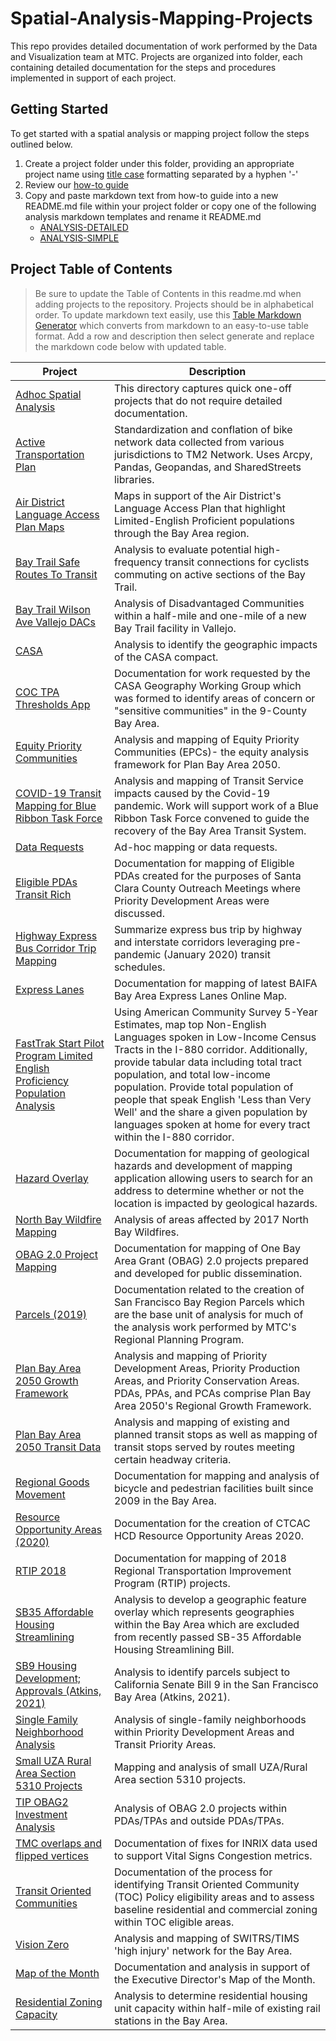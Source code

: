 # Spatial-Analysis-Mapping-Projects
This repo provides detailed documentation of work performed by the Data and Visualization team at MTC.  Projects are organized into folder, each containing detailed documentation for the steps and procedures implemented in support of each project.

## Getting Started 
To get started with a spatial analysis or mapping project follow the steps outlined below. 

1. Create a project folder under this folder, providing an appropriate project name using [title case](http://titlecase.com/) formatting separated by a hyphen '-' 
2. Review our [how-to guide](https://github.com/BayAreaMetro/dv-project-templates) 
3. Copy and paste markdown text from how-to guide into a new README.md file within your project folder or copy one of the following analysis markdown templates and rename it README.md
   - [ANALYSIS-DETAILED](https://github.com/BayAreaMetro/dv-project-templates/blob/master/ANALYSIS-DETAILED.md) 
   - [ANALYSIS-SIMPLE](https://github.com/BayAreaMetro/dv-project-templates/blob/master/ANALYSIS-SIMPLE.md)

## Project Table of Contents

> Be sure to update the Table of Contents in this readme.md when adding projects to the repository. Projects should be in alphabetical order. To update markdown text easily, use this [Table Markdown Generator](https://www.tablesgenerator.com/markdown_tables) which converts from markdown to an easy-to-use table format. Add a row and description then select generate and replace the markdown code below with updated table. 

| **Project** | **Description** |
|---|---|
| [Adhoc Spatial Analysis](Adhoc-Spatial-Analysis) |This directory captures quick one-off projects that do not require detailed documentation. |
| [Active Transportation Plan](Active-Transportation-Plan-Data-Development) | Standardization and conflation of bike network data collected from various jurisdictions to TM2 Network. Uses Arcpy, Pandas, Geopandas, and SharedStreets libraries. |
| [Air District Language Access Plan Maps](Air-District-Language-Access-Plan) |Maps in support of the Air District's Language Access Plan that highlight Limited-English Proficient populations through the Bay Area region. |
| [Bay Trail Safe Routes To Transit](Bay-Trail-Safe-Routes-To-Transit) | Analysis to evaluate potential high-frequency transit  connections for cyclists commuting on active sections of the Bay Trail. |
| [Bay Trail Wilson Ave Vallejo DACs](BayTrail-Wilson-Ave-Vallejo-DACs) | Analysis of Disadvantaged Communities within a half-mile and one-mile of a new Bay Trail facility in Vallejo. |
| [CASA](CASA) | Analysis to identify the geographic impacts of the CASA compact. |
| [COC TPA Thresholds App](COC-TPA-Thresholds-App) | Documentation for work requested by the CASA Geography Working Group which was formed to identify areas of concern or "sensitive communities" in the 9-County Bay Area. |
| [Equity Priority Communities](Equity-Priority-Communities) | Analysis and mapping of Equity Priority Communities (EPCs)- the equity analysis framework for Plan Bay Area 2050. |
| [COVID-19 Transit Mapping for Blue Ribbon Task Force](Covid-Transit-Mapping) | Analysis and mapping of Transit Service impacts caused by the Covid-19 pandemic. Work will support work of a Blue Ribbon Task Force convened to guide the recovery of the Bay Area Transit System. |
| [Data Requests](Data-Requests) | Ad-hoc mapping or data requests. |
| [Eligible PDAs Transit Rich](Eligible-PDAs-Transit-Rich) | Documentation for mapping of Eligible PDAs created for the purposes of Santa Clara County Outreach Meetings where Priority Development Areas were discussed. |
| [Highway Express Bus Corridor Trip Mapping](Highway-Express-Bus-Corridor-Trip-Mapping) | Summarize express bus trip by highway and interstate corridors leveraging pre-pandemic (January 2020) transit schedules. |
| [Express Lanes](Express-Lanes) | Documentation for mapping of latest BAIFA Bay Area Express Lanes Online Map. |
| [FastTrak Start Pilot Program Limited English Proficiency Population Analysis](FastTrak-Start-Pilot-LEP-Analysis) | Using American Community Survey 5-Year Estimates, map top Non-English Languages spoken in Low-Income Census Tracts in the I-880 corridor. Additionally, provide tabular data including total tract population, and total low-income population. Provide total population of people that speak English 'Less than Very Well' and the share a given population by languages spoken at home for every tract within the I-880 corridor. |
| [Hazard Overlay](Hazard-Overlay) | Documentation for mapping of geological hazards and development of mapping application allowing users to search for an address to determine whether or not the location is impacted by geological hazards. |
| [North Bay Wildfire Mapping](North-Bay-Wildfire-Mapping) | Analysis of areas affected by 2017 North Bay Wildfires. |
| [OBAG 2.0 Project Mapping](OBAG-2-Project-Mapping) | Documentation for mapping of One Bay Area Grant (OBAG) 2.0 projects prepared and developed for public dissemination. |
| [Parcels (2019)](Parcel) | Documentation related to the creation of San Francisco Bay Region Parcels which are the base unit of analysis for much of the analysis work performed by MTC's Regional Planning Program. |
| [Plan Bay Area 2050 Growth Framework](Plan-Bay-Area-2050-Growth-Framework) | Analysis and mapping of Priority Development Areas, Priority Production Areas, and Priority Conservation Areas. PDAs, PPAs, and PCAs comprise Plan Bay Area 2050's Regional Growth Framework. |
| [Plan Bay Area 2050 Transit Data](Plan-Bay-Area-2050-Transit-Data) | Analysis and mapping of existing and planned transit stops as well as mapping of transit stops served by routes meeting certain headway criteria. |
| [Regional Goods Movement](Regional-Goods-Movement) | Documentation for mapping and analysis of bicycle and pedestrian facilities built since 2009 in the Bay Area. |
| [Resource Opportunity Areas (2020)](Resource-Opportunity-Areas) | Documentation for the creation of CTCAC HCD Resource Opportunity Areas 2020. |
| [RTIP 2018](RTIP-2018) | Documentation for mapping of 2018 Regional Transportation Improvement Program (RTIP) projects. |
| [SB35 Affordable Housing Streamlining](SB35-Affordable-Housing-Streamlining) | Analysis to develop a geographic feature overlay which represents geographies within the Bay Area which are excluded from recently passed SB-35 Affordable Housing Streamlining Bill. |
| [SB9 Housing Development; Approvals (Atkins, 2021)](SB9-Housing-Development-Approvals) | Analysis to identify parcels subject to California Senate Bill 9 in the San Francisco Bay Area (Atkins, 2021). |
| [Single Family Neighborhood Analysis](Single-Family-Neighborhoods-PDA-TPA-Walkable) | Analysis of single-family neighborhoods within Priority Development Areas and Transit Priority Areas. |
| [Small UZA Rural Area Section 5310 Projects](Small-UZA-Rural-Area-Section-5310-Projects) | Mapping and analysis of small UZA/Rural Area section 5310 projects. |
| [TIP OBAG2 Investment Analysis](TIP-OBAG2-Investment-Analysis) | Analysis of OBAG 2.0 projects within PDAs/TPAs and outside PDAs/TPAs. |
| [TMC overlaps and flipped vertices](TMC-overlaps-and-flipped-vertices) | Documentation of fixes for INRIX data used to support Vital Signs Congestion metrics. |
| [Transit Oriented Communities](Transit-Oriented-Communities) | Documentation of the process for identifying Transit Oriented Community (TOC) Policy eligibility areas and to assess baseline residential and commercial zoning within TOC eligible areas. |
| [Vision Zero](Vision-Zero) | Analysis and mapping of SWITRS/TIMS 'high injury' network for the Bay Area. |
| [Map of the Month](motm) | Documentation and analysis in support of the Executive Director's Map of the Month. |
| [Residential Zoning Capacity](Residential-Zoning-Capacity) | Analysis to determine residential housing unit capacity within half-mile of existing rail stations in the Bay Area. |